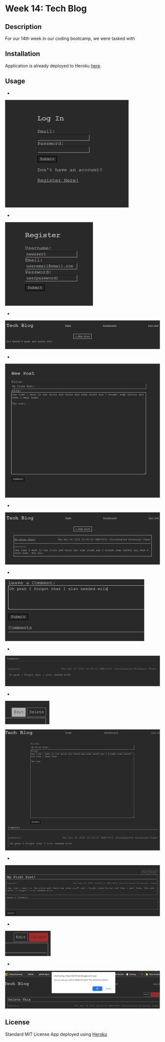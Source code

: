 # Week 14: Tech Blog

## Description

For our 14th week in our coding bootcamp, we were tasked with

## Installation 
 
Application is already deployed to Heroku [here](https://murmuring-mesa-66230.herokuapp.com/).

## Usage

-

![login](./project/images/login.png)

-

![register](./project/images/register.png)

-

![logged in dashboard](./project/images/logged-in-dashboard.png)

-

![new post](./project/images/new-post.png)

-

![home after post](./project/images/home-after-post.png)

-

![new comment](./project/images/new-comment.png)

-

![view comment](./project/images/view-comment.png)

-

![edit buttons](./project/images/edit-buttons.png)

![editing post](./project/images/editing-post.png)

-

![edited post](./project/images/edited-post.png)

-

![delete button](./project/images/delete-button.png)

-

![delete prompt](./project/images/delete-prompt.png)

## License

Standard MIT License
App deployed using [Heroku](https://www.heroku.com)
